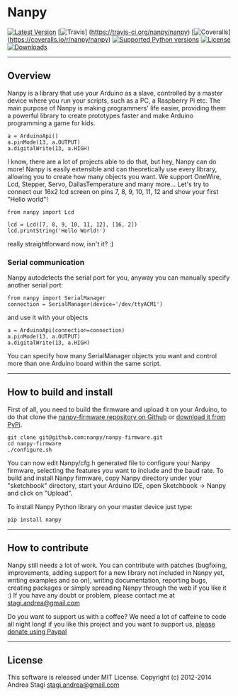 # Nanpy

[![Latest Version](https://pypip.in/version/nanpy/badge.svg)](https://pypi.python.org/pypi/nanpy/)
[![Travis](http://img.shields.io/travis/nanpy/nanpy.svg)] (https://travis-ci.org/nanpy/nanpy)
[![Coveralls](http://img.shields.io/coveralls/nanpy/nanpy/master.svg)] (https://coveralls.io/r/nanpy/nanpy)
[![Supported Python versions](https://pypip.in/py_versions/nanpy/badge.svg)](https://pypi.python.org/pypi/nanpy/)
[![License](https://pypip.in/license/nanpy/badge.svg)](https://pypi.python.org/pypi/nanpy/)
[![Downloads](https://pypip.in/download/nanpy/badge.svg)](https://pypi.python.org/pypi/nanpy/)

---

## Overview

Nanpy is a library that use your Arduino as a slave, controlled by a master device where you run your scripts, such as a PC, a Raspberry Pi etc.
The main purpose of Nanpy is making programmers' life easier, providing them a powerful library to create prototypes faster and make Arduino programming a game for kids.

    a = ArduinoApi()
    a.pinMode(13, a.OUTPUT)
    a.digitalWrite(13, a.HIGH)

I know, there are a lot of projects able to do that, but hey, Nanpy can do more!
Nanpy is easily extensible and can theoretically use every library, allowing you to create how many objects you want.
We support OneWire, Lcd, Stepper, Servo, DallasTemperature and many more...
Let's try to connect our 16x2 lcd screen on pins 7, 8, 9, 10, 11, 12 and show your first "Hello world"!

    from nanpy import Lcd

    lcd = Lcd([7, 8, 9, 10, 11, 12], [16, 2])
    lcd.printString('Hello World!')

really straightforward now, isn't it? :)

### Serial communication

Nanpy autodetects the serial port for you, anyway you can manually specify another serial port:

    from nanpy import SerialManager
    connection = SerialManager(device='/dev/ttyACM1')

and use it with your objects

    a = ArduinoApi(connection=connection)
    a.pinMode(13, a.OUTPUT)
    a.digitalWrite(13, a.HIGH)

You can specify how many SerialManager objects you want and control more than one Arduino board within the same script.

---

## How to build and install

First of all, you need to build the firmware and upload it on your Arduino, to do that clone the [nanpy-firmware repository on Github](https://github.com/nanpy/firmware) or [download it from PyPi](https://pypi.python.org/pypi/nanpy).

    git clone git@github.com:nanpy/nanpy-firmware.git
    cd nanpy-firmware
    ./configure.sh

You can now edit Nanpy/cfg.h generated file to configure your Nanpy firmware, selecting the features you want to include and the baud rate.
To build and install Nanpy firmware, copy Nanpy directory under your "sketchbook" directory, start your Arduino IDE, open Sketchbook -> Nanpy and click on "Upload".

To install Nanpy Python library on your master device just type:

    pip install nanpy

---

## How to contribute

Nanpy still needs a lot of work. You can contribute with patches (bugfixing, improvements, adding support for a new library not included in Nanpy yet, writing examples and so on), writing documentation, reporting bugs, creating packages or simply spreading Nanpy through the web if you like it :) If you have any doubt or problem, please contact me at <stagi.andrea@gmail.com>

Do you want to support us with a coffee? We need a lot of caffeine to code all night long! if you like this project and you want to support us, [please donate using Paypal](https://www.paypal.com/cgi-bin/webscr?cmd=_s-xclick&hosted_button_id=TDTPP5JHVJK8J)

---

## License

This software is released under MIT License. Copyright (c) 2012-2014 Andrea Stagi <stagi.andrea@gmail.com>

